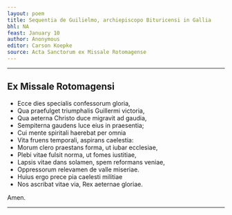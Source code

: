 ```yaml
---
layout: poem
title: Sequentia de Guilielmo, archiepiscopo Bituricensi in Gallia
bhl: NA
feast: January 10
author: Anonymous
editor: Carson Koepke
source: Acta Sanctorum ex Missale Rotomagense
---
```


---

## Ex Missale Rotomagensi

- Ecce dies specialis confessorum gloria,
- Qua praefulget triumphalis Guillermi victoria,
- Qua aeterna Christo duce migravit ad gaudia,
- Sempiterna gaudens luce eius in praesentia;
- Cui mente spiritali haerebat per omnia
- Vita fruens temporali, aspirans caelestia:
- Morum clero praestans forma, ut iubar ecclesiae,
- Plebi vitae fulsit norma, ut fomes iustitiae,
- Lapsis vitae dans solamen, spem reformans veniae,
- Oppressorum relevamen de valle miseriae.
- Huius ergo prece pia caelesti militiae
- Nos ascribat vitae via, Rex aeternae gloriae. 

Amen.

---
